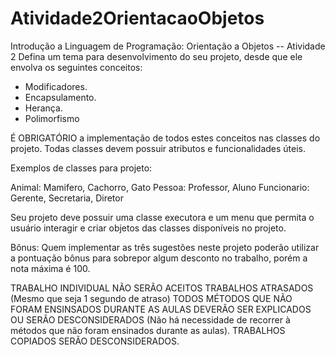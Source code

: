 # Atividade2OrientacaoObjetos
Introdução a Linguagem de Programação: Orientação a Objetos -- Atividade 2
Defina um tema para desenvolvimento do seu projeto, desde que ele envolva os seguintes conceitos:

- Modificadores.
- Encapsulamento.
- Herança.
- Polimorfismo

É OBRIGATÓRIO a implementação de todos estes conceitos nas classes do projeto. Todas classes devem possuir atributos e funcionalidades úteis.

Exemplos de classes para projeto:

Animal: Mamifero, Cachorro, Gato
Pessoa: Professor, Aluno
Funcionario: Gerente, Secretaria, Diretor

Seu projeto deve possuir uma classe executora e um menu que permita o usuário interagir e criar objetos das classes disponíveis no projeto.

Bônus: Quem implementar as três sugestões neste projeto poderão utilizar a pontuação bônus para sobrepor algum desconto no trabalho, porém a nota máxima é 100.

TRABALHO INDIVIDUAL
NÃO SERÃO ACEITOS TRABALHOS ATRASADOS (Mesmo que seja 1 segundo de atraso)
TODOS MÉTODOS QUE NÃO FORAM ENSINSADOS DURANTE AS AULAS DEVERÃO SER EXPLICADOS OU SERÃO DESCONSIDERADOS (Não há necessidade de recorrer à métodos que não foram ensinados durante as aulas).
TRABALHOS COPIADOS SERÃO DESCONSIDERADOS.
